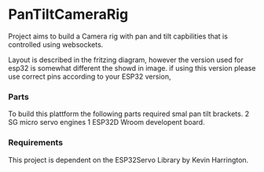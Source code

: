 # PanTiltCameraRig
Project aims to build a Camera rig with pan and tilt capbilities that is controlled using websockets.

Layout is described in the fritzing diagram, however the version used for esp32 is somewhat different the showd in image.
if using this version please use correct pins according to your ESP32 version,

### Parts
To build this plattform the following parts required
smal pan tilt brackets.
2 SG micro servo engines
1 ESP32D Wroom developent board.

### Requirements
This project is dependent on the ESP32Servo Library by Kevin Harrington.
